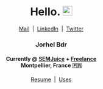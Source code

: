<div align="center">
    <h1>Hello. <img src="https://media.giphy.com/media/hvRJCLFzcasrR4ia7z/giphy.gif" width="25px"></h1>
</div>

<div align="center">
    <a href="mailto:contact@lehroj.xyz">Mail</a>
    &nbsp;|&nbsp;
    <a href="https://linkedin.com/in/jorhelbourdier">LinkedIn</a>
    &nbsp;|&nbsp;
    <a href="https://twitter.com/_lehroj">Twitter</a>
</div>

<div align="center">
    <h3>Jorhel Bdr</h3>
    <h4>
        Currently @ <a href="https://semjuice.com">SEMJuice</a> + <a href="https://lehroj.xyz">Freelance</a>
        <br>
        Montpellier, France 🇫🇷
    </h4>
</div>

<div align="center">
    <a href="https://lehroj.github.io/resume">Resume</a>
    &nbsp;|&nbsp;
    <a href="https://lehroj.github.io/uses">Uses</a>
</div>
